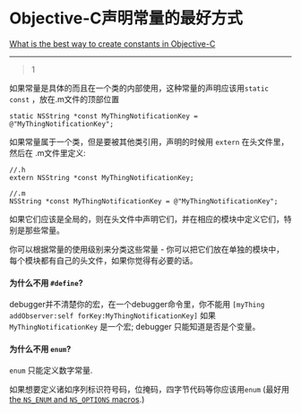 # Objective-C声明常量的最好方式
[What is the best way to create constants in Objective-C](https://stackoverflow.com/questions/17228334/what-is-the-best-way-to-create-constants-in-objective-c)

___



> 1

如果常量是具体的而且在一个类的内部使用，这种常量的声明应该用`static const` ，放在.m文件的顶部位置

```objc
static NSString *const MyThingNotificationKey = @"MyThingNotificationKey";
```

如果常量属于一个类，但是要被其他类引用，声明的时候用 `extern` 在头文件里，然后在 .m文件里定义:

```objc
//.h
extern NSString *const MyThingNotificationKey;

//.m
NSString *const MyThingNotificationKey = @"MyThingNotificationKey";
```

如果它们应该是全局的，则在头文件中声明它们，并在相应的模块中定义它们，特别是那些常量。

你可以根据常量的使用级别来分类这些常量 - 你可以把它们放在单独的模块中，每个模块都有自己的头文件，如果你觉得有必要的话。

#### 为什么不用 `#define`?

debugger并不清楚你的宏，在一个debugger命令里，你不能用 `[myThing addObserver:self forKey:MyThingNotificationKey]` 如果 `MyThingNotificationKey` 是一个宏; debugger 只能知道是否是个变量。

#### 为什么不用 `enum`?

 `enum` 只能定义数字常量. 

如果想要定义诸如序列标识符号码，位掩码，四字节代码等你应该用`enum`  (最好用 [the `NS_ENUM` and `NS_OPTIONS` macros](http://nshipster.com/ns_enum-ns_options/).) 